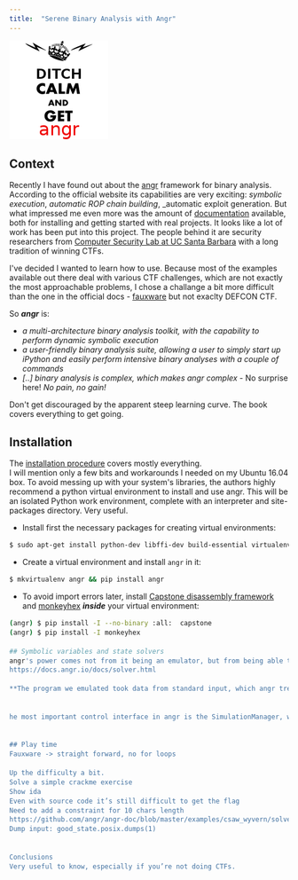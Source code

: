 ```yaml
---
title:  "Serene Binary Analysis with Angr"
---
```


![Logo](/assets/images/angr/get-angr.png)

## Context

Recently I have found out about the [angr](angr.io) framework for binary analysis. 
According to the official website its capabilities are very exciting: _symbolic execution_, 
_automatic ROP chain building_, _automatic exploit generation. But what impressed me even more was the amount of
[documentation](https://docs.angr.io/) available, both for installing and getting started with real projects. 
It looks like a lot of work has been put into this project. The people behind it are security researchers from 
[Computer Security Lab at UC Santa Barbara](http://seclab.cs.ucsb.edu) with a long tradition of winning CTFs.

I've decided I wanted to learn how to use. Because most of the examples available out there deal with various CTF challenges, 
which are not exactly the most approachable problems, I chose a challange a bit more difficult than the 
one in the official docs - [fauxware](https://github.com/angr/angr-doc/tree/master/examples/fauxware) 
but not exaclty DEFCON CTF. 

So **_angr_** is:
* _a multi-architecture binary analysis toolkit, with the capability to perform dynamic symbolic execution_
* _a user-friendly binary analysis suite, allowing a user to simply start up iPython and easily perform intensive binary analyses with a couple of commands_
* _[..] binary analysis is complex, which makes angr complex_ - No surprise here! _No pain, no gain!_

Don't get discouraged by the apparent steep learning curve. The book covers everything to get going.

## Installation 

The [installation procedure](https://docs.angr.io/INSTALL.html) covers mostly everything.  
I will mention only a few bits and workarounds I needed on my Ubuntu 16.04 box. 
To avoid messing up with your system's libraries, the authors highly recommend a python virtual environment
to install and use angr. This will be an isolated Python work environment, complete with an interpreter and 
site-packages  directory. Very useful.

* Install first the necessary packages for creating virtual environments:

```bash
$ sudo apt-get install python-dev libffi-dev build-essential virtualenvwrapper
```
* Create a virtual environment and install ```angr``` in it:

```bash
$ mkvirtualenv angr && pip install angr
```
* To avoid import errors later, install [Capstone disassembly framework](http://www.capstone-engine.org/)
and [monkeyhex](https://pypi.python.org/pypi/monkeyhex/1.3) **_inside_** your virtual environment:

```bash
(angr) $ pip install -I --no-binary :all:  capstone
(angr) $ pip install -I monkeyhex

## Symbolic variables and state solvers
angr's power comes not from it being an emulator, but from being able to execute with what we call symbolic variables
https://docs.angr.io/docs/solver.html

**The program we emulated took data from standard input, which angr treats as an infinite stream of symbolic data by default.


he most important control interface in angr is the SimulationManager, which allows you to control symbolic execution over groups of states simultaneously, (https://docs.angr.io/docs/pathgroups.html)


## Play time
Fauxware -> straight forward, no for loops

Up the difficulty a bit.
Solve a simple crackme exercise
Show ida 
Even with source code it’s still difficult to get the flag
Need to add a constraint for 10 chars length
https://github.com/angr/angr-doc/blob/master/examples/csaw_wyvern/solve.py  works fine for length = 3
Dump input: good_state.posix.dumps(1)


Conclusions
Very useful to know, especially if you’re not doing CTFs.
